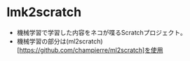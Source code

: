# lmk2scratch
- 機械学習で学習した内容をネコが喋るScratchプロジェクト。
- 機械学習の部分は(ml2scratch)[https://github.com/champierre/ml2scratch]を使用
